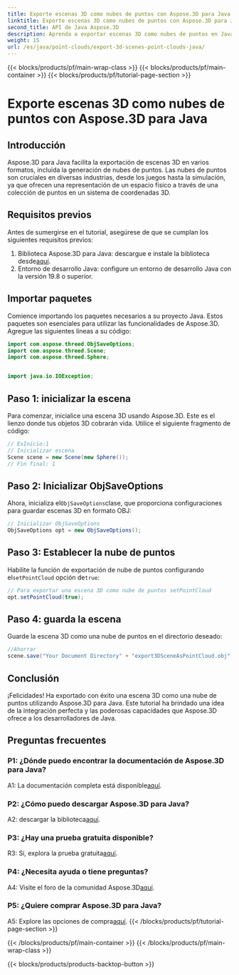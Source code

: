 ```yaml
---
title: Exporte escenas 3D como nubes de puntos con Aspose.3D para Java
linktitle: Exporte escenas 3D como nubes de puntos con Aspose.3D para Java
second_title: API de Java Aspose.3D
description: Aprenda a exportar escenas 3D como nubes de puntos en Java con Aspose.3D. Mejore sus aplicaciones con potentes gráficos y visualización en 3D.
weight: 15
url: /es/java/point-clouds/export-3d-scenes-point-clouds-java/
---
```


{{< blocks/products/pf/main-wrap-class >}}
{{< blocks/products/pf/main-container >}}
{{< blocks/products/pf/tutorial-page-section >}}

# Exporte escenas 3D como nubes de puntos con Aspose.3D para Java

## Introducción

Aspose.3D para Java facilita la exportación de escenas 3D en varios formatos, incluida la generación de nubes de puntos. Las nubes de puntos son cruciales en diversas industrias, desde los juegos hasta la simulación, ya que ofrecen una representación de un espacio físico a través de una colección de puntos en un sistema de coordenadas 3D.

## Requisitos previos

Antes de sumergirse en el tutorial, asegúrese de que se cumplan los siguientes requisitos previos:

1.  Biblioteca Aspose.3D para Java: descargue e instale la biblioteca desde[aquí](https://releases.aspose.com/3d/java/).
2. Entorno de desarrollo Java: configure un entorno de desarrollo Java con la versión 19.8 o superior.

## Importar paquetes

Comience importando los paquetes necesarios a su proyecto Java. Estos paquetes son esenciales para utilizar las funcionalidades de Aspose.3D. Agregue las siguientes líneas a su código:

```java
import com.aspose.threed.ObjSaveOptions;
import com.aspose.threed.Scene;
import com.aspose.threed.Sphere;


import java.io.IOException;
```

## Paso 1: inicializar la escena

Para comenzar, inicialice una escena 3D usando Aspose.3D. Este es el lienzo donde tus objetos 3D cobrarán vida. Utilice el siguiente fragmento de código:

```java
// ExInicio:1
// Inicializar escena
Scene scene = new Scene(new Sphere());
// Fin final: 1
```

## Paso 2: Inicializar ObjSaveOptions

 Ahora, inicializa el`ObjSaveOptions`clase, que proporciona configuraciones para guardar escenas 3D en formato OBJ:

```java
// Inicializar ObjSaveOptions
ObjSaveOptions opt = new ObjSaveOptions();
```

## Paso 3: Establecer la nube de puntos

 Habilite la función de exportación de nube de puntos configurando el`setPointCloud` opción de`true`:

```java
// Para exportar una escena 3D como nube de puntos setPointCloud
opt.setPointCloud(true);
```

## Paso 4: guarda la escena

Guarde la escena 3D como una nube de puntos en el directorio deseado:

```java
//Ahorrar
scene.save("Your Document Directory" + "export3DSceneAsPointCloud.obj", opt);
```

## Conclusión

¡Felicidades! Ha exportado con éxito una escena 3D como una nube de puntos utilizando Aspose.3D para Java. Este tutorial ha brindado una idea de la integración perfecta y las poderosas capacidades que Aspose.3D ofrece a los desarrolladores de Java.

## Preguntas frecuentes

### P1: ¿Dónde puedo encontrar la documentación de Aspose.3D para Java?

 A1: La documentación completa está disponible[aquí](https://reference.aspose.com/3d/java/).

### P2: ¿Cómo puedo descargar Aspose.3D para Java?

 A2: descargar la biblioteca[aquí](https://releases.aspose.com/3d/java/).

### P3: ¿Hay una prueba gratuita disponible?

 R3: Sí, explora la prueba gratuita[aquí](https://releases.aspose.com/).

### P4: ¿Necesita ayuda o tiene preguntas?

 A4: Visite el foro de la comunidad Aspose.3D[aquí](https://forum.aspose.com/c/3d/18).

### P5: ¿Quiere comprar Aspose.3D para Java?

 A5: Explore las opciones de compra[aquí](https://purchase.aspose.com/buy).
{{< /blocks/products/pf/tutorial-page-section >}}

{{< /blocks/products/pf/main-container >}}
{{< /blocks/products/pf/main-wrap-class >}}

{{< blocks/products/products-backtop-button >}}
